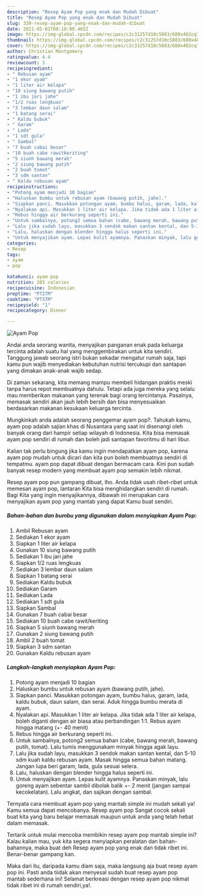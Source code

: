 ```yaml
---
description: "Resep Ayam Pop yang enak dan Mudah Dibuat"
title: "Resep Ayam Pop yang enak dan Mudah Dibuat"
slug: 339-resep-ayam-pop-yang-enak-dan-mudah-dibuat
date: 2021-05-01T08:10:09.465Z
image: https://img-global.cpcdn.com/recipes/c2c31257d10c5883/680x482cq70/ayam-pop-foto-resep-utama.jpg
thumbnail: https://img-global.cpcdn.com/recipes/c2c31257d10c5883/680x482cq70/ayam-pop-foto-resep-utama.jpg
cover: https://img-global.cpcdn.com/recipes/c2c31257d10c5883/680x482cq70/ayam-pop-foto-resep-utama.jpg
author: Christian Montgomery
ratingvalue: 4.4
reviewcount: 3
recipeingredient:
- " Rebusan ayam"
- "1 ekor ayam"
- "1 liter air kelapa"
- "10 siung bawang putih"
- "1 ibu jari jahe"
- "1/2 ruas lengkuas"
- "3 lembar daun salam"
- "1 batang serai"
- " Kaldu bubuk"
- " Garam"
- " Lada"
- "1 sdt gula"
- " Sambal"
- "7 buah cabai besar"
- "10 buah cabe rawitkeriting"
- "5 siunh bawang merah"
- "2 siung bawang putih"
- "2 buah tomat"
- "3 sdm santan"
- " Kaldu rebusan ayam"
recipeinstructions:
- "Potong ayam menjadi 10 bagian"
- "Haluskan bumbu untuk rebusan ayam (bawang putih, jahe)."
- "Siapkan panci. Masukkan potongan ayam, bumbu halus, garam, lada, kaldu bubuk, daun salam, dan serai. Aduk hingga bumbu merata di ayam."
- "Nyalakan api. Masukkan 1 liter air kelapa. Jika tidak ada 1 liter air kelapa, boleh diganti dengan air biasa atau perbandingan 1:1. Rebus ayam hingga matang (+- 40 menit)"
- "Rebus hingga air berkurang seperti ini."
- "Untuk sambalnya, potong2 semua bahan (cabe, bawang merah, bawang putih, tomat). Lalu tumis menggunakam minyak hingga agak layu."
- "Lalu jika sudah layu, masukkan 3 sendok makan santan kental, dan 5-10 sdm kuah kaldu rebusan ayam. Masak hingga semua bahan matang. Jangan lupa beri garam, lada, gula sesuai selera."
- "Lalu, haluskan dengan blender hingga halus seperti ini."
- "Untuk menyajikan ayam. Lepas kulit ayamnya. Panaskan minyak, lalu goreng ayam sebentar sambil dibolak balik +- 2 menit (jangan sampai kecokelatan). Lalu angkat, dan sajikan dengan sambal."
categories:
- Resep
tags:
- ayam
- pop

katakunci: ayam pop 
nutrition: 265 calories
recipecuisine: Indonesian
preptime: "PT27M"
cooktime: "PT37M"
recipeyield: "1"
recipecategory: Dinner

---
```



![Ayam Pop](https://img-global.cpcdn.com/recipes/c2c31257d10c5883/680x482cq70/ayam-pop-foto-resep-utama.jpg)

Andai anda seorang wanita, menyajikan panganan enak pada keluarga tercinta adalah suatu hal yang menggembirakan untuk kita sendiri. Tanggung jawab seorang istri bukan sekadar mengatur rumah saja, tapi kamu pun wajib menyediakan kebutuhan nutrisi tercukupi dan santapan yang dimakan anak-anak wajib sedap.

Di zaman  sekarang, kita memang mampu membeli hidangan praktis meski tanpa harus repot membuatnya dahulu. Tetapi ada juga mereka yang selalu mau memberikan makanan yang terenak bagi orang tercintanya. Pasalnya, memasak sendiri akan jauh lebih bersih dan bisa menyesuaikan berdasarkan makanan kesukaan keluarga tercinta. 



Mungkinkah anda adalah seorang penggemar ayam pop?. Tahukah kamu, ayam pop adalah sajian khas di Nusantara yang saat ini disenangi oleh banyak orang dari hampir setiap wilayah di Indonesia. Kita bisa memasak ayam pop sendiri di rumah dan boleh jadi santapan favoritmu di hari libur.

Kalian tak perlu bingung jika kamu ingin mendapatkan ayam pop, karena ayam pop mudah untuk dicari dan kita pun boleh membuatnya sendiri di tempatmu. ayam pop dapat dibuat dengan bermacam cara. Kini pun sudah banyak resep modern yang membuat ayam pop semakin lebih nikmat.

Resep ayam pop pun gampang dibuat, lho. Anda tidak usah ribet-ribet untuk memesan ayam pop, lantaran Kita bisa menghidangkan sendiri di rumah. Bagi Kita yang ingin menyajikannya, dibawah ini merupakan cara menyajikan ayam pop yang mantab yang dapat Kamu buat sendiri.

<!--inarticleads1-->

##### Bahan-bahan dan bumbu yang digunakan dalam menyiapkan Ayam Pop:

1. Ambil  Rebusan ayam
1. Sediakan 1 ekor ayam
1. Siapkan 1 liter air kelapa
1. Gunakan 10 siung bawang putih
1. Sediakan 1 ibu jari jahe
1. Siapkan 1/2 ruas lengkuas
1. Sediakan 3 lembar daun salam
1. Siapkan 1 batang serai
1. Sediakan  Kaldu bubuk
1. Sediakan  Garam
1. Sediakan  Lada
1. Sediakan 1 sdt gula
1. Siapkan  Sambal
1. Gunakan 7 buah cabai besar
1. Sediakan 10 buah cabe rawit/keriting
1. Siapkan 5 siunh bawang merah
1. Gunakan 2 siung bawang putih
1. Ambil 2 buah tomat
1. Siapkan 3 sdm santan
1. Gunakan  Kaldu rebusan ayam




<!--inarticleads2-->

##### Langkah-langkah menyiapkan Ayam Pop:

1. Potong ayam menjadi 10 bagian
1. Haluskan bumbu untuk rebusan ayam (bawang putih, jahe).
1. Siapkan panci. Masukkan potongan ayam, bumbu halus, garam, lada, kaldu bubuk, daun salam, dan serai. Aduk hingga bumbu merata di ayam.
1. Nyalakan api. Masukkan 1 liter air kelapa. Jika tidak ada 1 liter air kelapa, boleh diganti dengan air biasa atau perbandingan 1:1. Rebus ayam hingga matang (+- 40 menit)
1. Rebus hingga air berkurang seperti ini.
1. Untuk sambalnya, potong2 semua bahan (cabe, bawang merah, bawang putih, tomat). Lalu tumis menggunakam minyak hingga agak layu.
1. Lalu jika sudah layu, masukkan 3 sendok makan santan kental, dan 5-10 sdm kuah kaldu rebusan ayam. Masak hingga semua bahan matang. Jangan lupa beri garam, lada, gula sesuai selera.
1. Lalu, haluskan dengan blender hingga halus seperti ini.
1. Untuk menyajikan ayam. Lepas kulit ayamnya. Panaskan minyak, lalu goreng ayam sebentar sambil dibolak balik +- 2 menit (jangan sampai kecokelatan). Lalu angkat, dan sajikan dengan sambal.




Ternyata cara membuat ayam pop yang mantab simple ini mudah sekali ya! Kamu semua dapat mencobanya. Resep ayam pop Sangat cocok sekali buat kita yang baru belajar memasak maupun untuk anda yang telah hebat dalam memasak.

Tertarik untuk mulai mencoba membikin resep ayam pop mantab simple ini? Kalau kalian mau, yuk kita segera menyiapkan peralatan dan bahan-bahannya, maka buat deh Resep ayam pop yang enak dan tidak ribet ini. Benar-benar gampang kan. 

Maka dari itu, daripada kamu diam saja, maka langsung aja buat resep ayam pop ini. Pasti anda tiidak akan menyesal sudah buat resep ayam pop mantab sederhana ini! Selamat berkreasi dengan resep ayam pop nikmat tidak ribet ini di rumah sendiri,ya!.

